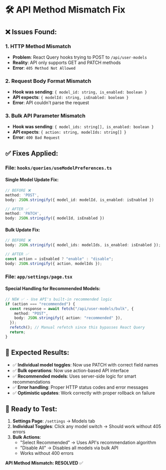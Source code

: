 # 🛠️ API Method Mismatch Fix

## ❌ **Issues Found:**

### **1. HTTP Method Mismatch**

- **Problem**: React Query hooks trying to POST to `/api/user-models`
- **Reality**: API only supports GET and PATCH methods
- **Error**: `405 Method Not Allowed`

### **2. Request Body Format Mismatch**

- **Hook was sending**: `{ model_id: string, is_enabled: boolean }`
- **API expects**: `{ modelId: string, isEnabled: boolean }`
- **Error**: API couldn't parse the request

### **3. Bulk API Parameter Mismatch**

- **Hook was sending**: `{ model_ids: string[], is_enabled: boolean }`
- **API expects**: `{ action: string, modelIds: string[] }`
- **Error**: `400 Bad Request`

## ✅ **Fixes Applied:**

### **File: `hooks/queries/useModelPreferences.ts`**

#### **Single Model Update Fix:**

```typescript
// BEFORE ❌
method: 'POST',
body: JSON.stringify({ model_id: modelId, is_enabled: isEnabled })

// AFTER ✅
method: 'PATCH',
body: JSON.stringify({ modelId, isEnabled })
```

#### **Bulk Update Fix:**

```typescript
// BEFORE ❌
body: JSON.stringify({ model_ids: modelIds, is_enabled: isEnabled });

// AFTER ✅
const action = isEnabled ? "enable" : "disable";
body: JSON.stringify({ action, modelIds });
```

### **File: `app/settings/page.tsx`**

#### **Special Handling for Recommended Models:**

```typescript
// NEW ✅ - Use API's built-in recommended logic
if (action === "recommended") {
  const response = await fetch("/api/user-models/bulk", {
    method: "POST",
    body: JSON.stringify({ action: "recommended" }),
  });
  refetch(); // Manual refetch since this bypasses React Query
  return;
}
```

## 🎯 **Expected Results:**

- ✅ **Individual model toggles**: Now use PATCH with correct field names
- ✅ **Bulk operations**: Now use action-based API interface
- ✅ **Recommended models**: Uses server-side logic for smart recommendations
- ✅ **Error handling**: Proper HTTP status codes and error messages
- ✅ **Optimistic updates**: Work correctly with proper rollback on failure

## 🧪 **Ready to Test:**

1. **Settings Page**: `/settings` → Models tab
2. **Individual Toggles**: Click any model switch → Should work without 405 errors
3. **Bulk Actions**:
   - "Select Recommended" → Uses API's recommendation algorithm
   - "Disable All" → Disables all models via bulk API
   - Works without 400 errors

**API Method Mismatch: RESOLVED** ✅
